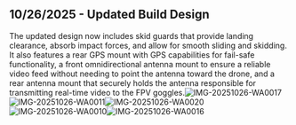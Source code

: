 <!--
  ===================    !!READ THIS NOTICE!!   ====================
  DO NOT edit this file manually. Your changes WILL BE OVERWRITTEN!
  This journal is auto generated and updated by Hack Club Blueprint.
  To edit this file, please edit your journal entries on Blueprint.
  ==================================================================
-->

## 10/26/2025 - Updated Build Design  

The updated design now includes skid guards that provide landing clearance, absorb impact forces, and allow for smooth sliding and skidding. It also features a rear GPS mount with GPS capabilities for fail-safe functionality, a front omnidirectional antenna mount to ensure a reliable video feed without needing to point the antenna toward the drone, and a rear antenna mount that securely holds the antenna responsible for transmitting real-time video to the FPV goggles.![IMG-20251026-WA0017](https://blueprint.hackclub.com/user-attachments/blobs/proxy/eyJfcmFpbHMiOnsiZGF0YSI6NTcxNSwicHVyIjoiYmxvYl9pZCJ9fQ==--908907c27b24d0eebe8c3494c1c63008da4e0be4/IMG-20251026-WA0017.jpg)
![IMG-20251026-WA0011](https://blueprint.hackclub.com/user-attachments/blobs/proxy/eyJfcmFpbHMiOnsiZGF0YSI6NTcxNiwicHVyIjoiYmxvYl9pZCJ9fQ==--dac8f70081590fd62e162897c6a7b24c4002e7c5/IMG-20251026-WA0011.jpg)![IMG-20251026-WA0020](/user-attachments/blobs/proxy/eyJfcmFpbHMiOnsiZGF0YSI6NTcxOCwicHVyIjoiYmxvYl9pZCJ9fQ==--a9ac9b0afa0ec16a3795008f9bb1fc55d41b56f2/IMG-20251026-WA0020.jpg)![IMG-20251026-WA0010](/user-attachments/blobs/proxy/eyJfcmFpbHMiOnsiZGF0YSI6NTcxOSwicHVyIjoiYmxvYl9pZCJ9fQ==--cef4d342cbde48d0c86e09ba7963064280a3d195/IMG-20251026-WA0010.jpg)![IMG-20251026-WA0016](/user-attachments/blobs/proxy/eyJfcmFpbHMiOnsiZGF0YSI6NTcxNywicHVyIjoiYmxvYl9pZCJ9fQ==--2e28f5d6bc8d1bfdef15f557d1b8d22ebc8bae5f/IMG-20251026-WA0016.jpg)
  


